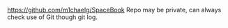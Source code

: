 https://github.com/m1chaelg/SpaceBook
Repo may be private, can always check use of Git though git log.
